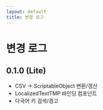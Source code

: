 ```yaml
---
layout: default
title: 변경 로그
---
```

# 변경 로그

## 0.1.0 (Lite)
- CSV → ScriptableObject 변환/갱신
- LocalizedTextTMP 바인딩 컴포넌트
- 다국어 키 검색/경고
